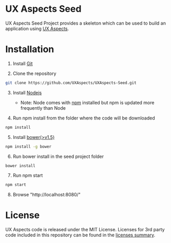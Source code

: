 # UX Aspects Seed

UX Aspects Seed Project provides a skeleton which can be used to build an application using [UX Aspects](https://uxaspects.github.io/UXAspects).

# Installation

1. Install [Git](https://git-scm.com/downloads)

2. Clone the repository
```bash 
git clone https://github.com/UXAspects/UXAspects-Seed.git
```
3. Install [Nodejs](https://nodejs.org/en/)
    * Note: Node comes with [npm](https://docs.npmjs.com/getting-started/installing-node) installed but npm is updated more frequently than Node

4. Run npm install from the folder where the code will be downloaded
```bash
npm install
```
5. Install [bower(>v1.5)](http://bower.io/#install-bower)
```bash
npm install -g bower
```
6. Run bower install in the seed project folder
```bash
bower install
```
7. Run npm start
```bash
npm start
```
8. Browse "http://localhost:8080/"


# License

UX Aspects code is released under the MIT License. Licenses for 3rd party code included in this repository can be found in the [licenses summary](https://uxaspects.github.io/UXAspects/assets/licenses.txt).